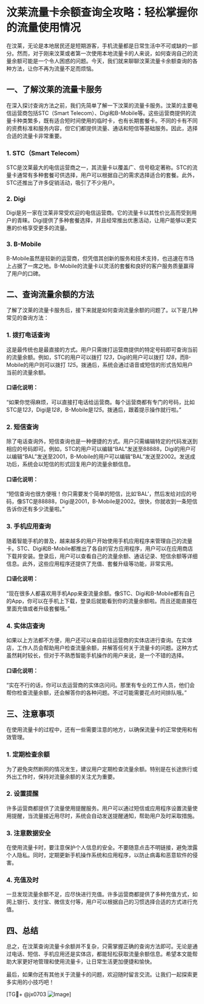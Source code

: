 # 汶莱流量卡余额查询全攻略：轻松掌握你的流量使用情况

在汶莱，无论是本地居民还是短期游客，手机流量都是日常生活中不可或缺的一部分。然而，对于刚来汶莱或者第一次使用本地流量卡的人来说，如何查询自己的流量余额可能是一个令人困惑的问题。今天，我们就来聊聊汶莱流量卡余额查询的各种方法，让你不再为流量不足而烦恼。

## 一、了解汶莱的流量卡服务

在深入探讨查询方法之前，我们先简单了解一下汶莱的流量卡服务。汶莱的主要电信运营商包括STC（Smart Telecom）、Digi和B-Mobile等。这些运营商提供的流量卡种类繁多，既有适合短时间使用的临时卡，也有长期套餐卡。不同的卡有不同的资费标准和服务内容，但它们都提供流量、通话和短信等基础服务。因此，选择合适的流量卡非常重要。

### 1. STC（Smart Telecom）
STC是汶莱最大的电信运营商之一，其流量卡以覆盖广、信号稳定著称。STC的流量卡通常有多种套餐可供选择，用户可以根据自己的需求选择适合的套餐。此外，STC还推出了许多促销活动，吸引了不少用户。

### 2. Digi
Digi是另一家在汶莱非常受欢迎的电信运营商。它的流量卡以其性价比高而受到用户的青睐。Digi提供了多种套餐选择，并且经常推出优惠活动，让用户能够以更实惠的价格享受更多的流量。

### 3. B-Mobile
B-Mobile虽然是较新的运营商，但凭借其创新的服务和技术支持，也迅速在市场上占据了一席之地。B-Mobile的流量卡以灵活的套餐和良好的客户服务质量赢得了用户的口碑。

## 二、查询流量余额的方法

了解了汶莱的流量卡服务后，接下来就是如何查询流量余额的问题了。以下是几种常见的查询方法：

### 1. 拨打电话查询
这是最传统也是最直接的方式。用户只需拨打运营商提供的特定号码即可查询当前的流量余额。例如，STC的用户可以拨打 *123*，Digi的用户可以拨打 *128*，而B-Mobile的用户则可以拨打 *125*。拨通后，系统会通过语音或短信的形式告知用户当前的流量余额。

#### 口语化说明：
“如果你觉得麻烦，可以直接打电话给运营商。每个运营商都有专门的号码，比如STC是*123*，Digi是*128*，B-Mobile是*125*。拨通后，跟着提示操作就行啦。”

### 2. 短信查询
除了电话查询外，短信查询也是一种便捷的方式。用户只需编辑特定的代码发送到相应的号码即可。例如，STC的用户可以编辑“BAL”发送至88888，Digi的用户可以编辑“BAL”发送至2001，B-Mobile的用户可以编辑“BAL”发送至2002。发送成功后，系统会以短信的形式回复用户的流量余额信息。

#### 口语化说明：
“短信查询也很方便哦！你只需要发个简单的短信，比如‘BAL’，然后发给对应的号码，像STC是88888，Digi是2001，B-Mobile是2002。很快，你就收到一条短信告诉你还有多少流量啦。”

### 3. 手机应用查询
随着智能手机的普及，越来越多的用户开始使用手机应用程序来管理自己的流量卡。STC、Digi和B-Mobile都推出了各自的官方应用程序，用户可以在应用商店下载并安装。登录后，用户可以查看自己的流量余额、通话记录、短信余额等详细信息。此外，这些应用程序还提供了充值、套餐升级等功能，非常实用。

#### 口语化说明：
“现在很多人都喜欢用手机App来查流量余额。像STC、Digi和B-Mobile都有自己的App，你可以在手机上下载，登录后就能看到你的流量余额啦。而且还能直接在里面充值或者升级套餐哦。”

### 4. 实体店查询
如果以上方法都不方便，用户还可以亲自前往运营商的实体店进行查询。在实体店，工作人员会帮助用户检查流量余额，并解答任何关于流量卡的问题。这种方式虽然耗时较长，但对于不熟悉智能手机操作的用户来说，是一个不错的选择。

#### 口语化说明：
“实在不行的话，你可以去运营商的实体店问问。那里有专业的工作人员，他们会帮你检查流量余额，还会解答你的各种问题。不过可能需要花点时间排队哦。”

## 三、注意事项

在使用流量卡的过程中，还有一些需要注意的地方，以确保流量卡的正常使用和有效管理。

### 1. 定期检查余额
为了避免突然断网的情况发生，建议用户定期检查流量余额。特别是在长途旅行或外出工作时，保持对流量余额的关注尤为重要。

### 2. 设置提醒
许多运营商都提供了流量使用提醒服务。用户可以通过短信或应用程序设置流量使用提醒，当流量接近用尽时，系统会自动发送提醒通知，帮助用户及时采取措施。

### 3. 注意数据安全
在使用流量卡时，要注意保护个人信息的安全。不要随意点击不明链接，避免泄露个人隐私。同时，定期更新手机操作系统和应用程序，以防止病毒和恶意软件的侵害。

### 4. 充值及时
一旦发现流量余额不足，应尽快进行充值。许多运营商都提供了多种充值方式，如网上银行、支付宝、微信支付等，用户可以根据自己的习惯选择合适的方式进行充值。

## 四、总结

总之，在汶莱查询流量卡余额并不复杂，只需掌握正确的查询方法即可。无论是通过电话、短信、手机应用还是实体店，都能轻松获取流量余额信息。希望本文能帮助大家更好地管理和使用流量卡，让日常生活更加便捷和愉快。

最后，如果你还有其他关于流量卡的问题，欢迎随时留言交流。让我们一起探索更多实用的小技巧吧！

[TG💪+ @jx0703 ![Image](https://github.com/user-attachments/assets/dbca1d08-cadb-493c-b0ec-ad6f7a83f270)]